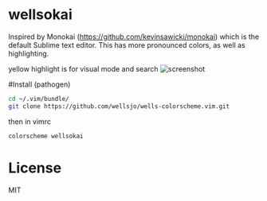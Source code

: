 # wellsokai

Inspired by Monokai (https://github.com/kevinsawicki/monokai) which is the default Sublime text editor.  This has more pronounced colors, as well as highlighting. 

yellow highlight is for visual mode and search
![screenshot](http://i.imgur.com/GFEjjzi.png)

#Install (pathogen)
```bash
cd ~/.vim/bundle/
git clone https://github.com/wellsjo/wells-colorscheme.vim.git
```

then in vimrc
```bash
colorscheme wellsokai
```

# License
MIT
